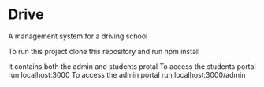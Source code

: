 # Drive
 A management system for a driving school

 To run this project clone this repository and run npm install

It contains both the admin and students protal
To access the students portal run localhost:3000
To access the admin portal run localhost:3000/admin
